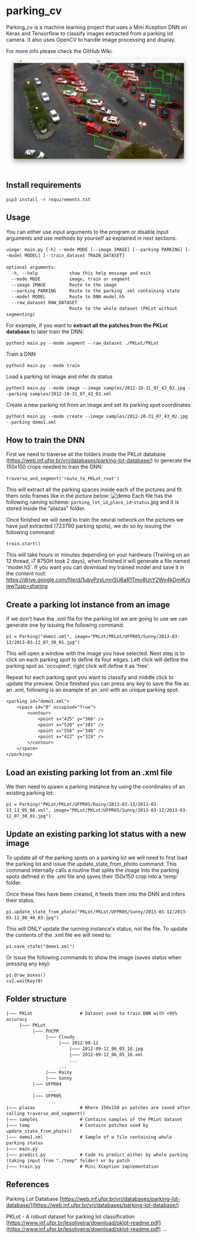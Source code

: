 # parking_cv
Parking_cv is a machine learning project that uses a Mini Xception DNN on Keras and Tensorflow to classify images extracted 
from a parking lot camera. It also uses OpenCV to handle image processing and display. 

For more info please check the GitHub Wiki.
![demo](screenshots/img.png)

## Install requirements
```
pip3 install -r requirements.txt
```

## Usage

You can either use input arguments to the program or disable input arguments and use methods by yourself as explained
in next sections.
```
usage: main.py [-h] --mode MODE [--image IMAGE] [--parking PARKING] [--model MODEL] [--train_dataset TRAIN_DATASET]

optional arguments:
  -h, --help            show this help message and exit
  --mode MODE           image, train or segment
  --image IMAGE         Route to the image
  --parking PARKING     Route to the parking .xml containing state
  --model MODEL         Route to DNN model.h5
  --raw_dataset RAW_DATASET
                        Route to the whole dataset (PKLot without segmenting)
```
For example, if you want to **extract all the patches from the PKLot database** to later train the DNN:
```
python3 main.py --mode segment --raw_dataset ./PKLot/PKLot
```
Train a DNN
```
python3 main.py --mode train
```
Load a parking lot image and infer its status
```
python3 main.py --mode image --image samples/2012-10-31_07_43_02.jpg --parking samples/2012-10-31_07_43_02.xml
```
Create a new parking lot from an image and set its parking spot coordinates
```
python3 main.py --mode create --image samples/2012-10-31_07_43_02.jpg --parking demo1.xml
```

## How to train the DNN
First we need to traverse all the folders inside the PKLot database
(https://web.inf.ufpr.br/vri/databases/parking-lot-database/) to generate the 150x150 crops needed to train the DNN:


```traverse_and_segment('route_to_PKLot_root')``` 

This will extract all the parking spaces inside each of the pictures and fit them onto frames like in the picture below:
![demo](screenshots/img_2.png)
Each file has the following naming scheme: `parking_lot_id`_`place_id`-`status`.jpg and it is stored inside the "plazas"
folder.

Once finished we will need to train the neural network on the pictures we have just extracted (723790 parking spots), 
we do so by issuing the following command:
```
train.start()
```

This will take hours or minutes depending on your hardware (Training on an 12 thread, i7 8750H took 2 days), 
when finished it will generate a file named 'model.h5'. If you want you can download my trained model and save it in the
content root: 
https://drive.google.com/file/d/1ubyPzxLrnnSU6aR1Tmo8UcY2Wo4kDmIK/view?usp=sharing


## Create a parking lot instance from an image
If we don't have the .xml file for the parking lot we are going to use we can generate one by issuing the following
command:
```
p1 = Parking("demo1.xml", image="PKLot/PKLot/UFPR05/Sunny/2013-03-12/2013-03-12_07_30_01.jpg")
```
This will open a window with the image you have selected. Next step is to click on each parking spot to define its four
edges. Left click will define the parking spot as 'occupied', right click will define it as 'free'. 

Repeat for each parking spot you want to classify and middle click to update the preview. Once finished you can press 
any key to save the file as an .xml, following is an example of an .xml with an unique parking spot:
```
<parking id="demo1.xml">
    <space id="0" occupied="True">
        <contour>
            <point x="425" y="366" />
            <point x="520" y="381" />
            <point x="556" y="340" />
            <point x="422" y="319" />
        </contour>
    </space>
</parking>
```

## Load an existing parking lot from an .xml file

We then need to spawn a parking instance by using the coordinates of an existing parking lot:
```
p1 = Parking("PKLot/PKLot/UFPR05/Rainy/2013-03-13/2013-03-13_13_05_08.xml", image="PKLot/PKLot/UFPR05/Sunny/2013-03-12/2013-03-12_07_30_01.jpg")
```

## Update an existing parking lot status with a new image 
To update all of the parking spots on a parking lot we will need to first load the parking lot and issue the 
update_state_from_photo command.
This command internally calls a routine that splits the image into the parking spots defined in the .xml file and saves
their 150x150 crop into a 'temp' folder.

Once these files have been created, it feeds them into the DNN and infers their status.
```
p1.update_state_from_photo("PKLot/PKLot/UFPR05/Sunny/2013-03-12/2013-03-12_08_40_03.jpg")
```
This will ONLY update the running instance's status, not the file. To update the contents of the .xml file we will need to:
```
p1.save_state("demo1.xml")
```
Or issue the following commands to show the image (saves status when pressing any key):
```
p1.draw_boxes()
cv2.waitKey(0)
```
## Folder structure
```
|––– PKLot                  # Dataset used to train DNN with +95% accuracy
     |––– PKLot
          |––– PUCPR
               |––– Cloudy
                    |––– 2012-09-12
                        |––– 2012-09-12_06_05_16.jpg
                        |––– 2012-09-12_06_05_16.xml
                        ...
                    ...
               |––– Rainy
               |––– Sunny
          |––– UFPR04
                ...
          |––– UFPR05
                ...
|––– plazas                 # Where 150x150 px patches are saved after calling traverse_and_segment()
|––– samples                # Contains samples of the PKLot dataset
|––– temp                   # Contains patches used by update_state_from_photo()
|––– demo1.xml              # Sample of a file containing whole parking status
|––– main.py
|––– predict.py             # Code to predict either by whole parking (taking input from "./temp" folder) or by patch
|––– train.py               # Mini XCeption implementation
```
## References
Parking Lot Database [https://web.inf.ufpr.br/vri/databases/parking-lot-database/](https://web.inf.ufpr.br/vri/databases/parking-lot-database/)

PKLot - A robust dataset for parking lot classification [https://www.inf.ufpr.br/lesoliveira/download/pklot-readme.pdf](https://www.inf.ufpr.br/lesoliveira/download/pklot-readme.pdf)
 ...